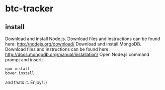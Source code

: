 # btc-tracker

## install

Download and install Node.js. Download files and instructions can be found here: http://nodejs.org/download/
Download and install MongoDB. Download files and instructions can be found here: http://docs.mongodb.org/manual/installation/
Open Node.js command prompt and insert:
```
npm install
bower install
```

and thats it. Enjoy! :)
